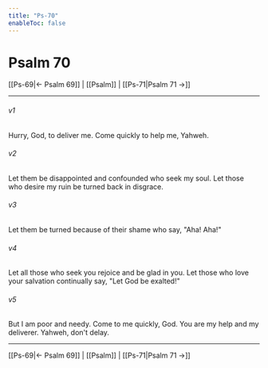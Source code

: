 ```yaml
---
title: "Ps-70"
enableToc: false
---
```

# Psalm 70

[[Ps-69|← Psalm 69]] | [[Psalm]] | [[Ps-71|Psalm 71 →]]
***



###### v1 
Hurry, God, to deliver me. Come quickly to help me, Yahweh. 

###### v2 
Let them be disappointed and confounded who seek my soul. Let those who desire my ruin be turned back in disgrace. 

###### v3 
Let them be turned because of their shame who say, "Aha! Aha!" 

###### v4 
Let all those who seek you rejoice and be glad in you. Let those who love your salvation continually say, "Let God be exalted!" 

###### v5 
But I am poor and needy. Come to me quickly, God. You are my help and my deliverer. Yahweh, don't delay.

***
[[Ps-69|← Psalm 69]] | [[Psalm]] | [[Ps-71|Psalm 71 →]]
